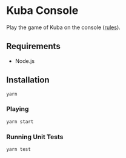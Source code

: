 # Kuba Console

Play the game of Kuba on the console ([rules](https://regle.escaleajeux.fr/akiba_rg.pdf)).

## Requirements

- Node.js

## Installation

```
yarn
```

### Playing

```
yarn start
```

### Running Unit Tests

```
yarn test
```